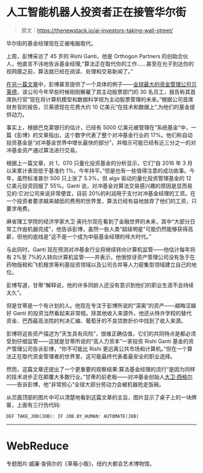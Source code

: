 # 人工智能机器人投资者正在接管华尔街

> 原文：<https://thenewstack.io/ai-investors-taking-wall-street/>

华尔街的基金经理现在正被电脑取代。

上周，彭博采访了 45 岁的 Rishi Ganti，他是 Orthogon Partners 的创始合伙人，他直言不讳地告诉基金经理,“算法正在取代你的工作……甚至在光子到达你的视网膜之前，算法就已经在阅读、处理和交易新闻了。”

[在另一篇文章](https://www.bloomberg.com/news/articles/2017-03-28/blackrock-said-to-cut-jobs-fees-in-revamp-of-active-equity-unit)中，彭博甚至提供了一个具体的例子——[全球最大的资金管理公司贝莱德](https://www.blackrock.com/)，该公司今年早些时候刚刚解雇了其主动股票部门的 30 名员工，报告称其首席执行官“现在将计算机模型和数据科学视为主动股票管理的未来。”根据公司首席财务官的报告，贝莱德现在花费大约 10 亿美元“在技术和数据上”,为他们的基金提供动力。

事实上，根据巴克莱银行的估计，已经有 5000 亿美元被管理在“系统基金”中，一篇《彭博》的文章指出，这个数字代表了整个对冲基金行业的 17%。他们称自动投资基金是“对冲基金世界中增长最快的部分”，并暗示可能已经有近三分之一的对冲基金资产通过算法进行交易。

根据上一篇文章，对 1，070 只量化投资基金的分析显示，它们“自 2016 年 3 月以来累计表现低于基准约 1%，今年持平。”但是也有一些值得注意的成功故事。今年，虽然标准普尔 500 只上涨了 5.3%，但 algo 驱动的量化投资管理基金的 12 亿美元投资回报了 55%。Ganti 说，对冲基金对算法交易感兴趣的原因是显而易见的:它对公司来说非常便宜，目前 20%的利润用于支付对冲基金经理的工资。在一个投资者要求越来越低的费用的世界里，算法已经有益地放弃了他们的工资，只要求电费。

麻省理工学院的经济学家大卫·奥托尔现在看到了金融世界的未来，其中“大部分日常工作由机器完成”，他告诉彭博，虽然一些人类“超级明星”可能仍然能够获得高薪，但他的底线是“这不是一个成为中层基金经理的伟大时代。”

与此同时，Ganti 现在预测对冲基金行业将继续转向计算机监管——他估计每年将有 2%至 7%的人转向计算机监管——并表示，他很惊讶资产管理公司没有急于在药物版税和飞机租赁等利基投资领域以及公司合并等人力密集型领域建立自己的地位。

彭博写道，甘蒂“解释说，他的许多同龄人还没有意识到他们的职业生涯不会持续太久”。

但是甘蒂是一个有计划的人。他现在专注于彭博所说的“深奥”的资产——越晦涩越好 Ganti 的投资当然看起来非常规。除其他收入来源外，他还从特许学校的替代资金、巴西最高法院的判决汇编、葡萄牙的不良贷款折价中找到了收入来源。

彭博将这些资产描述为“天生具有风险”，很难正确估值，它们的共同特点是都必须受到仔细监管——这就是甘蒂所说的“高人力资本”一家投资 Rishi Ganti 基金的资产管理公司告诉彭博，“你不可能比 Rishi 更远离公共市场和计算机。”但在一个算法正在取代资金管理者的世界里，这可能最终代表着最安全的职业选择。

然而，这篇文章还提出了一个更重要的观察结果:算法基金经理的流行“是因为同样的技术进步正在颠覆大多数行业。”甘蒂的前老板——对冲基金创始人[大卫·西格尔](https://www.forbes.com/profile/david-siegel-1/)——告诉彭博，他“非常担心”全球大部分劳动力会被机器抢走饭碗。

从页面顶部的图片中可以清楚地看到这篇文章的主旨，图片显示了桌子上的一块牌匾，上面有三行伪代码:

`DEF TAKE_JOB(JOB):
IF JOB.BY_HUMAN:
AUTOMATE(JOB)`

* * *

# WebReduce

专题图片:威廉·查佩尔的《草莓小贩》，纽约大都会艺术博物馆。

<svg xmlns:xlink="http://www.w3.org/1999/xlink" viewBox="0 0 68 31" version="1.1"><title>Group</title> <desc>Created with Sketch.</desc></svg>